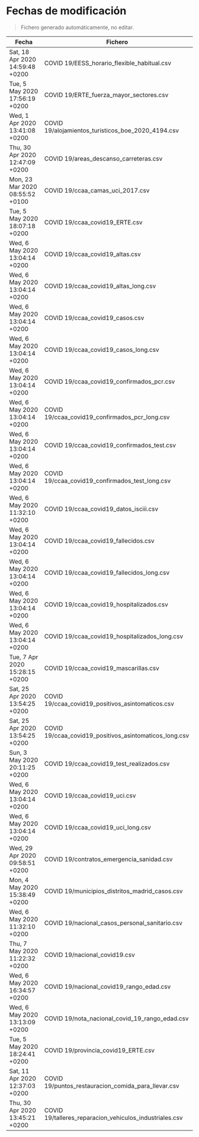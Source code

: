 # Fechas de modificación

> Fichero generado automáticamente, no editar.

| Fecha                           | Fichero                  |
|---------------------------------|--------------------------|
| Sat, 18 Apr 2020 14:59:48 +0200  | COVID 19/EESS_horario_flexible_habitual.csv |
| Tue, 5 May 2020 17:56:19 +0200  | COVID 19/ERTE_fuerza_mayor_sectores.csv |
| Wed, 1 Apr 2020 13:41:08 +0200  | COVID 19/alojamientos_turisticos_boe_2020_4194.csv |
| Thu, 30 Apr 2020 12:47:09 +0200  | COVID 19/areas_descanso_carreteras.csv |
| Mon, 23 Mar 2020 08:55:52 +0100  | COVID 19/ccaa_camas_uci_2017.csv |
| Tue, 5 May 2020 18:07:18 +0200  | COVID 19/ccaa_covid19_ERTE.csv |
| Wed, 6 May 2020 13:04:14 +0200  | COVID 19/ccaa_covid19_altas.csv |
| Wed, 6 May 2020 13:04:14 +0200  | COVID 19/ccaa_covid19_altas_long.csv |
| Wed, 6 May 2020 13:04:14 +0200  | COVID 19/ccaa_covid19_casos.csv |
| Wed, 6 May 2020 13:04:14 +0200  | COVID 19/ccaa_covid19_casos_long.csv |
| Wed, 6 May 2020 13:04:14 +0200  | COVID 19/ccaa_covid19_confirmados_pcr.csv |
| Wed, 6 May 2020 13:04:14 +0200  | COVID 19/ccaa_covid19_confirmados_pcr_long.csv |
| Wed, 6 May 2020 13:04:14 +0200  | COVID 19/ccaa_covid19_confirmados_test.csv |
| Wed, 6 May 2020 13:04:14 +0200  | COVID 19/ccaa_covid19_confirmados_test_long.csv |
| Wed, 6 May 2020 11:32:10 +0200  | COVID 19/ccaa_covid19_datos_isciii.csv |
| Wed, 6 May 2020 13:04:14 +0200  | COVID 19/ccaa_covid19_fallecidos.csv |
| Wed, 6 May 2020 13:04:14 +0200  | COVID 19/ccaa_covid19_fallecidos_long.csv |
| Wed, 6 May 2020 13:04:14 +0200  | COVID 19/ccaa_covid19_hospitalizados.csv |
| Wed, 6 May 2020 13:04:14 +0200  | COVID 19/ccaa_covid19_hospitalizados_long.csv |
| Tue, 7 Apr 2020 15:28:15 +0200  | COVID 19/ccaa_covid19_mascarillas.csv |
| Sat, 25 Apr 2020 13:54:25 +0200  | COVID 19/ccaa_covid19_positivos_asintomaticos.csv |
| Sat, 25 Apr 2020 13:54:25 +0200  | COVID 19/ccaa_covid19_positivos_asintomaticos_long.csv |
| Sun, 3 May 2020 20:11:25 +0200  | COVID 19/ccaa_covid19_test_realizados.csv |
| Wed, 6 May 2020 13:04:14 +0200  | COVID 19/ccaa_covid19_uci.csv |
| Wed, 6 May 2020 13:04:14 +0200  | COVID 19/ccaa_covid19_uci_long.csv |
| Wed, 29 Apr 2020 09:58:51 +0200  | COVID 19/contratos_emergencia_sanidad.csv |
| Mon, 4 May 2020 15:38:49 +0200  | COVID 19/municipios_distritos_madrid_casos.csv |
| Wed, 6 May 2020 11:32:10 +0200  | COVID 19/nacional_casos_personal_sanitario.csv |
| Thu, 7 May 2020 11:22:32 +0200  | COVID 19/nacional_covid19.csv |
| Wed, 6 May 2020 16:34:57 +0200  | COVID 19/nacional_covid19_rango_edad.csv |
| Wed, 6 May 2020 13:13:09 +0200  | COVID 19/nota_nacional_covid_19_rango_edad.csv |
| Tue, 5 May 2020 18:24:41 +0200  | COVID 19/provincia_covid19_ERTE.csv |
| Sat, 11 Apr 2020 12:37:03 +0200  | COVID 19/puntos_restauracion_comida_para_llevar.csv |
| Thu, 30 Apr 2020 13:45:21 +0200  | COVID 19/talleres_reparacion_vehiculos_industriales.csv |
